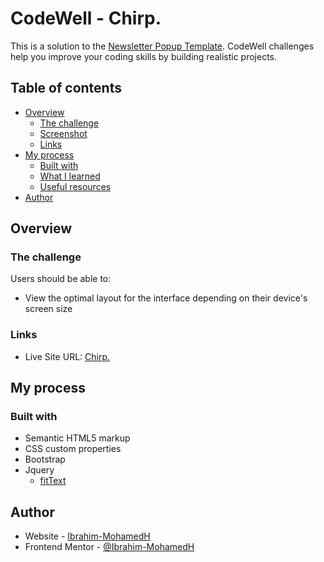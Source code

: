 # CodeWell - Chirp.

This is a solution to the [Newsletter Popup Template](https://www.codewell.cc/challenges/newsletter-popup-template--60a8db35203a0e6180bb5035). CodeWell challenges help you improve your coding skills by building realistic projects.

## Table of contents

- [Overview](#overview)
  - [The challenge](#the-challenge)
  - [Screenshot](#screenshot)
  - [Links](#links)
- [My process](#my-process)
  - [Built with](#built-with)
  - [What I learned](#what-i-learned)
  - [Useful resources](#useful-resources)
- [Author](#author)

## Overview

### The challenge

Users should be able to:

- View the optimal layout for the interface depending on their device's screen size

### Links

- Live Site URL: [Chirp.](https://ibrahim-mohamedh.github.io/Newsletter-Popup-Template/)

## My process

### Built with

- Semantic HTML5 markup
- CSS custom properties
- Bootstrap
- Jquery
  - [fitText](https://github.com/davatron5000/FitText.js)

## Author

- Website - [Ibrahim-MohamedH](https://github.com/Ibrahim-MohamedH)
- Frontend Mentor - [@Ibrahim-MohamedH](https://www.frontendmentor.io/profile/Ibrahim-MohamedH)
